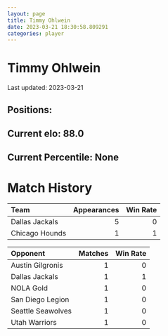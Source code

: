 ```yaml
---  
layout: page  
title: Timmy Ohlwein  
date: 2023-03-21 18:30:58.809291  
categories: player  
---
```

# Timmy Ohlwein


Last updated: 2023-03-21
## Positions: 

## Current elo: 88.0

## Current Percentile: None

# Match History


| Team           |   Appearances |   Win Rate |
|:---------------|--------------:|-----------:|
| Dallas Jackals |             5 |          0 |
| Chicago Hounds |             1 |          1 |

| Opponent          |   Matches |   Win Rate |
|:------------------|----------:|-----------:|
| Austin Gilgronis  |         1 |          0 |
| Dallas Jackals    |         1 |          1 |
| NOLA Gold         |         1 |          0 |
| San Diego Legion  |         1 |          0 |
| Seattle Seawolves |         1 |          0 |
| Utah Warriors     |         1 |          0 |